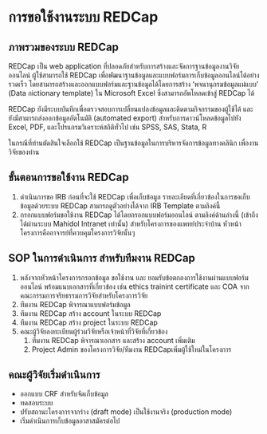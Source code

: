 # การขอใช้งานระบบ REDCap

## ภาพรวมของระบบ REDCap
REDCap เป็น web application ที่ปลอดภัยสำหรับการสร้างและจัดการฐานข้อมูลงานวิจัยออนไลน์ ผู้ใช้สามารถใช้ REDCap เพื่อพัฒนาฐานข้อมูลและแบบฟอร์มการเก็บข้อมูลออนไลน์ได้อย่างรวดเร็ว โดยสามารถสร้างและออกแบบฟอร์มและฐานข้อมูลได้โดยการสร้าง ‘พจนานุกรมข้อมูลแม่แบบ’ (Data กictionary template) ใน Microsoft Excel ซึ่งสามารถอัพโหลดเข้าสู่ REDCap ได้

REDCap ยังมีระบบบันทึกเพื่อตรวจสอบการเปลี่ยนแปลงข้อมูลและติดตามกิจกรรมของผู้ใช้ได้ และ ยังมีสามารถส่งออกข้อมูลอัตโนมัติ (automated export) สำหรับการดาวน์โหลดข้อมูลไปยัง Excel, PDF, และโปรแกรมวิเคราะห์สถิติทั่วไป เช่น SPSS, SAS, Stata, R

ในกรณีที่ท่านตัดสินใจเลือกใช้ REDCap เป็นฐานข้อมูลในการบริหารจัดการข้อมูลทางคลินิก เพื่องานวิจัยของท่าน

## ขั้นตอนการขอใช้งาน REDCap

1. ดำเนินการขอ IRB ก่อนที่จะใช้ REDCap เพื่อเก็บข้อมูล รายละเอียดที่เกี่ยวข้องในการขอเก็บข้อมูลด้วยระบบ REDCap สามารถดูตัวอย่างได้จาก IRB Template ตามลิงค์นี้
2. กรอกแบบฟอร์มขอใช้งาน REDCap ได้โดยกรอกแบบฟอร์มออนไลน์ ตามลิงค์ด้านล่างนี้ (เข้าถึงได้ผ่านระบบ Mahidol Intranet เท่านั้น) สำหรับโครงการของแพทย์ประจำบ้าน หัวหน้าโครงการคืออาจารย์ที่ควบคุมโครงการวิจัยนั้นๆ

## SOP ในการดำเนินการ สำหรับทีมงาน REDCap

1. หลังจากหัวหน้าโครงการกรอกข้อมูล ขอใช้งาน และ ยอมรับข้อตกลงการใช้งานผ่านแบบฟอร์มออนไลน์ พร้อมแนบเอกสารที่เกี่ยวข้อง เช่น ethics trainint certificate และ COA จากคณะกรรมการจริยธรรมการวิจัยสำหรับโครงการวิจัย
2. ทีมงาน REDCap พิจารณาแบบฟอร์มข้อมูล
3. ทีมงาน REDCap สร้าง account ในระบบ REDCap
4. ทีมงาน REDCap สร้าง project ในระบบ REDCap
5. คณะผู้วิจัยลงทะเบียนผู้ร่วมวิจัยหรือเจ้าหน้าที่วิจัยที่เกี่ยวข้อง
    1. ทีมงาน REDCap พิจารณาเอกสาร และสร้าง account เพิ่มเติม 
    2. Project Admin ของโครงการวิจัย/ทีมงาน REDCapเพิ่มผู้ใช้ใหม่ในโครงการ

## คณะผู้วิจัยเริ่มดำเนินการ
- ออกแบบ CRF สำหรับจัดเก็บข้อมูล 
- ทดสอบระบบ
- ปรับสถานะโครงการจากร่าง (draft mode) เป็นใช้งานจริง (production mode)
- เริ่มดำเนินการเก็บข้อมูลอาสาสมัครต่อไป
